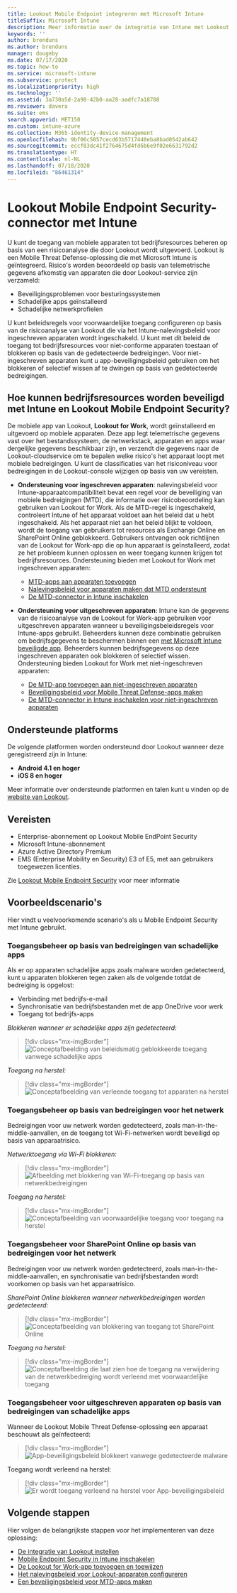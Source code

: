 ```yaml
---
title: Lookout Mobile Endpoint integreren met Microsoft Intune
titleSuffix: Microsoft Intune
description: Meer informatie over de integratie van Intune met Lookout Mobile Threat Defense (MTD) om toegang tot uw bedrijfsbronnen met mobiele apparaten te bepalen.
keywords: ''
author: brenduns
ms.author: brenduns
manager: dougeby
ms.date: 07/17/2020
ms.topic: how-to
ms.service: microsoft-intune
ms.subservice: protect
ms.localizationpriority: high
ms.technology: ''
ms.assetid: 3a730a5d-2a90-42b0-aa28-aadfc7a18788
ms.reviewer: davera
ms.suite: ems
search.appverid: MET150
ms.custom: intune-azure
ms.collection: M365-identity-device-management
ms.openlocfilehash: 9bf06c5057cecd63b5717440eba8bad0542ab642
ms.sourcegitcommit: eccf83dc41f2764675d4fd6b6e9f02e6631792d2
ms.translationtype: HT
ms.contentlocale: nl-NL
ms.lasthandoff: 07/18/2020
ms.locfileid: "86461314"
---
```

# <a name="lookout-mobile-endpoint-security-connector-with-intune"></a>Lookout Mobile Endpoint Security-connector met Intune

U kunt de toegang van mobiele apparaten tot bedrijfsresources beheren op basis van een risicoanalyse die door Lookout wordt uitgevoerd. Lookout is een Mobile Threat Defense-oplossing die met Microsoft Intune is geïntegreerd. Risico's worden beoordeeld op basis van telemetrische gegevens afkomstig van apparaten die door Lookout-service zijn verzameld:
- Beveiligingsproblemen voor besturingssystemen
- Schadelijke apps geïnstalleerd
- Schadelijke netwerkprofielen

U kunt beleidsregels voor voorwaardelijke toegang configureren op basis van de risicoanalyse van Lookout die via het Intune-nalevingsbeleid voor ingeschreven apparaten wordt ingeschakeld. U kunt met dit beleid de toegang tot bedrijfsresources voor niet-conforme apparaten toestaan of blokkeren op basis van de gedetecteerde bedreigingen. Voor niet-ingeschreven apparaten kunt u app-beveiligingsbeleid gebruiken om het blokkeren of selectief wissen af te dwingen op basis van gedetecteerde bedreigingen.

## <a name="how-do-intune-and-lookout-mobile-endpoint-security-help-protect-company-resources"></a>Hoe kunnen bedrijfsresources worden beveiligd met Intune en Lookout Mobile Endpoint Security?

De mobiele app van Lookout, **Lookout for Work**, wordt geïnstalleerd en uitgevoerd op mobiele apparaten. Deze app legt telemetrische gegevens vast over het bestandssysteem, de netwerkstack, apparaten en apps waar dergelijke gegevens beschikbaar zijn, en verzendt die gegevens naar de Lookout-cloudservice om te bepalen welke risico's het apparaat loopt met mobiele bedreigingen. U kunt de classificaties van het risiconiveau voor bedreigingen in de Lookout-console wijzigen op basis van uw vereisten.

- **Ondersteuning voor ingeschreven apparaten**: nalevingsbeleid voor Intune-apparaatcompatibiliteit bevat een regel voor de beveiliging van mobiele bedreigingen (MTD), die informatie over risicobeoordeling kan gebruiken van Lookout for Work. Als de MTD-regel is ingeschakeld, controleert Intune of het apparaat voldoet aan het beleid dat u hebt ingeschakeld. Als het apparaat niet aan het beleid blijkt te voldoen, wordt de toegang van gebruikers tot resources als Exchange Online en SharePoint Online geblokkeerd. Gebruikers ontvangen ook richtlijnen van de Lookout for Work-app die op hun apparaat is geïnstalleerd, zodat ze het probleem kunnen oplossen en weer toegang kunnen krijgen tot bedrijfsresources. Ondersteuning bieden met Lookout for Work met ingeschreven apparaten:
  - [MTD-apps aan apparaten toevoegen](../protect/mtd-apps-ios-app-configuration-policy-add-assign.md)
  - [Nalevingsbeleid voor apparaten maken dat MTD ondersteunt](../protect/mtd-device-compliance-policy-create.md)
  - [De MTD-connector in Intune inschakelen](../protect/mtd-connector-enable.md)

- **Ondersteuning voor uitgeschreven apparaten**: Intune kan de gegevens van de risicoanalyse van de Lookout for Work-app gebruiken voor uitgeschreven apparaten wanneer u beveiligingsbeleidsregels voor Intune-apps gebruikt. Beheerders kunnen deze combinatie gebruiken om bedrijfsgegevens te beschermen binnen een [met Microsoft Intune beveiligde app](../apps/apps-supported-intune-apps.md). Beheerders kunnen bedrijfsgegevens op deze ingeschreven apparaten ook blokkeren of selectief wissen. Ondersteuning bieden Lookout for Work met niet-ingeschreven apparaten:
  - [De MTD-app toevoegen aan niet-ingeschreven apparaten](../protect/mtd-add-apps-unenrolled-devices.md)
  - [Beveiligingsbeleid voor Mobile Threat Defense-apps maken](../protect/mtd-app-protection-policy.md)
  - [De MTD-connector in Intune inschakelen voor niet-ingeschreven apparaten](../protect/mtd-enable-unenrolled-devices.md)

## <a name="supported-platforms"></a>Ondersteunde platforms

De volgende platformen worden ondersteund door Lookout wanneer deze geregistreerd zijn in Intune:

- **Android 4.1 en hoger**  
- **iOS 8 en hoger**  

Meer informatie over ondersteunde platformen en talen kunt u vinden op de [website van Lookout](https://personal.support.lookout.com/hc/articles/114094140253).  

## <a name="prerequisites"></a>Vereisten

- Enterprise-abonnement op Lookout Mobile EndPoint Security  
- Microsoft Intune-abonnement
- Azure Active Directory Premium
- EMS (Enterprise Mobility en Security) E3 of E5, met aan gebruikers toegewezen licenties.  

Zie [Lookout Mobile Endpoint Security](https://www.lookout.com/products/mobile-endpoint-security) voor meer informatie

## <a name="sample-scenarios"></a>Voorbeeldscenario's

Hier vindt u veelvoorkomende scenario's als u Mobile Endpoint Security met Intune gebruikt.

### <a name="control-access-based-on-threats-from-malicious-apps"></a>Toegangsbeheer op basis van bedreigingen van schadelijke apps

Als er op apparaten schadelijke apps zoals malware worden gedetecteerd, kunt u apparaten blokkeren tegen zaken als de volgende totdat de bedreiging is opgelost:

- Verbinding met bedrijfs-e-mail
- Synchronisatie van bedrijfsbestanden met de app OneDrive voor werk
- Toegang tot bedrijfs-apps

*Blokkeren wanneer er schadelijke apps zijn gedetecteerd:*

> [!div class="mx-imgBorder"]
> ![Conceptafbeelding van beleidsmatig geblokkeerde toegang vanwege schadelijke apps](./media/lookout-mobile-threat-defense-connector/malicious-apps-blocked.png)

*Toegang na herstel:*

> [!div class="mx-imgBorder"]
> ![Conceptafbeelding van verleende toegang tot apparaten na herstel](./media/lookout-mobile-threat-defense-connector/malicious-apps-unblocked.png)

### <a name="control-access-based-on-threat-to-network"></a>Toegangsbeheer op basis van bedreigingen voor het netwerk

Bedreigingen voor uw netwerk worden gedetecteerd, zoals man-in-the-middle-aanvallen, en de toegang tot Wi-Fi-netwerken wordt beveiligd op basis van apparaatrisico.

*Netwerktoegang via Wi-Fi blokkeren:*

> [!div class="mx-imgBorder"]
> ![Afbeelding met blokkering van Wi-Fi-toegang op basis van netwerkbedreigingen](./media/lookout-mobile-threat-defense-connector/network-wifi-blocked.png)

*Toegang na herstel:*

> [!div class="mx-imgBorder"]
> ![Conceptafbeelding van voorwaardelijke toegang voor toegang na herstel](./media/lookout-mobile-threat-defense-connector/network-wifi-unblocked.png)

### <a name="control-access-to-sharepoint-online-based-on-threat-to-network"></a>Toegangsbeheer voor SharePoint Online op basis van bedreigingen voor het netwerk

Bedreigingen voor uw netwerk worden gedetecteerd, zoals man-in-the-middle-aanvallen, en synchronisatie van bedrijfsbestanden wordt voorkomen op basis van het apparaatrisico.

*SharePoint Online blokkeren wanneer netwerkbedreigingen worden gedetecteerd:*

> [!div class="mx-imgBorder"]
> ![Conceptafbeelding van blokkering van toegang tot SharePoint Online](./media/lookout-mobile-threat-defense-connector/network-spo-blocked.png)

*Toegang na herstel:*

> [!div class="mx-imgBorder"]
> ![Conceptafbeelding die laat zien hoe de toegang na verwijdering van de netwerkbedreiging wordt verleend met voorwaardelijke toegang](./media/lookout-mobile-threat-defense-connector/network-spo-unblocked.png)

### <a name="control-access-on-unenrolled-devices-based-on-threats-from-malicious-apps"></a>Toegangsbeheer voor uitgeschreven apparaten op basis van bedreigingen van schadelijke apps

Wanneer de Lookout Mobile Threat Defense-oplossing een apparaat beschouwt als geïnfecteerd:
> [!div class="mx-imgBorder"]
> ![App-beveiligingsbeleid blokkeert vanwege gedetecteerde malware](./media/lookout-mobile-threat-defense-connector/lookout-app-policy-block.png)

Toegang wordt verleend na herstel:

> [!div class="mx-imgBorder"]
> ![Er wordt toegang verleend na herstel voor App-beveiligingsbeleid](./media/lookout-mobile-threat-defense-connector/lookout-app-policy-remediated.png)

## <a name="next-steps"></a>Volgende stappen

Hier volgen de belangrijkste stappen voor het implementeren van deze oplossing:

- [De integratie van Lookout instellen](lookout-mtd-connector-integration.md)
- [Mobile Endpoint Security in Intune inschakelen](mtd-connector-enable.md)
- [De Lookout for Work-app toevoegen en toewijzen](mtd-apps-ios-app-configuration-policy-add-assign.md)
- [Het nalevingsbeleid voor Lookout-apparaten configureren](mtd-device-compliance-policy-create.md)
- [Een beveiligingsbeleid voor MTD-apps maken](mtd-app-protection-policy.md)
